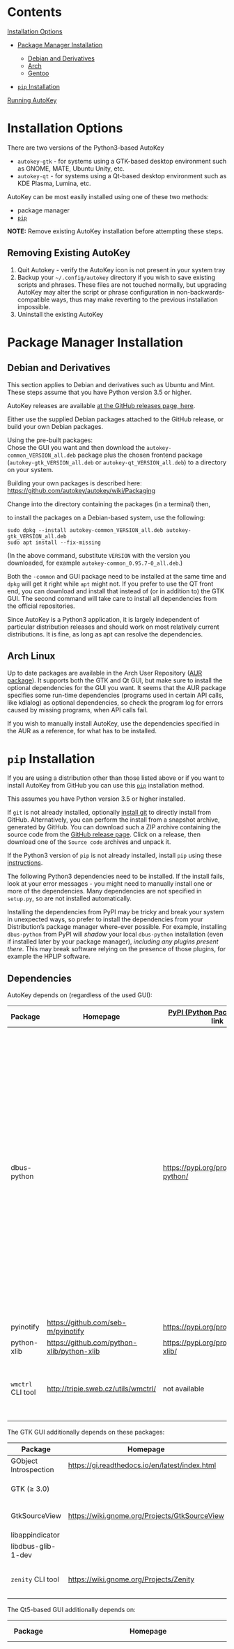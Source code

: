 # Contents 

[Installation Options](#installation-options)

* [Package Manager Installation](#package-manager-installation)

  * [Debian and Derivatives](#debian-and-derivatives)
  * [Arch](#arch)
  * [Gentoo](#gentoo)
  
* [`pip` Installation](#pip-installation)

[Running AutoKey](#running-autokey)

# Installation Options

There are two versions of the Python3-based AutoKey

* `autokey-gtk` - for systems using a GTK-based desktop environment such as GNOME, MATE, Ubuntu Unity, etc.
* `autokey-qt` - for systems using a Qt-based desktop environment such as KDE Plasma, Lumina, etc.

AutoKey can be most easily installed using one of these two methods:

* package manager
* [`pip`][pip]

**NOTE:** Remove existing AutoKey installation before attempting these steps.

## Removing Existing AutoKey

1. Quit Autokey - verify the AutoKey icon is not present in your system tray
1. Backup your `~/.config/autokey` directory if you wish to save existing scripts and phrases. These files are not touched normally, but upgrading AutoKey may alter the script or phrase configuration in non-backwards-compatible ways, thus may make reverting to the previous installation impossible.
1. Uninstall the existing AutoKey

# Package Manager Installation

## Debian and Derivatives

This section applies to Debian and derivatives such as Ubuntu and Mint. These steps assume that you have Python version 3.5 or higher.

AutoKey releases are available [at the GitHub releases page, here](https://github.com/autokey/autokey/releases/).

Either use the supplied Debian packages attached to the GitHub release, or build your own Debian packages.

Using the pre-built packages:\
Chose the GUI you want and then download the `autokey-common_VERSION_all.deb` package plus the chosen frontend package (`autokey-gtk_VERSION_all.deb` or `autokey-qt_VERSION_all.deb`) to a directory on your system.

Building your own packages is described here: https://github.com/autokey/autokey/wiki/Packaging

Change into the directory containing the packages (in a terminal) then,

to install the packages on a Debian-based system, use the following:

    sudo dpkg --install autokey-common_VERSION_all.deb autokey-gtk_VERSION_all.deb
    sudo apt install --fix-missing

(In the above command, substitute `VERSION` with the version you downloaded, for example `autokey-common_0.95.7-0_all.deb`.)

Both the `-common` and GUI package need to be installed at the same time and `dpkg` will get it right while `apt` might not.
If you prefer to use the QT front end, you can download and install that instead of (or in addition to) the GTK GUI.
The second command will take care to install all dependencies from the official repositories.

Since AutoKey is a Python3 application, it is largely independent of particular distribution releases and should work on most relatively current distributions. It is fine, as long as apt can resolve the dependencies.

## Arch Linux

Up to date packages are available in the Arch User Repository ([AUR package][aur]). It supports both the GTK and Qt GUI, but make sure to install the optional dependencies for the GUI you want.
It seems that the AUR package specifies some run-time dependencies (programs used in certain API calls, like kdialog) as optional dependencies, so check the program log for errors caused by missing programs, when API calls fail.

If you wish to manually install AutoKey, use the dependencies specified in the AUR as a reference, for what has to be installed.

# `pip` Installation

If you are using a distribution other than those listed above or if you want to install AutoKey from GitHub you can use this [`pip`][pip] installation method.

This assumes you have Python version 3.5 or higher installed.

If `git` is not already installed, optionally [install git][installgit] to directly install from GitHub. Alternatively, you can perform the install from a snapshot archive, generated by GitHub. You can download such a ZIP archive containing the source code from the [GitHub release page](https://github.com/autokey/autokey/releases). Click on a release, then download one of the `Source code` archives and unpack it.

If the Python3 version of `pip` is not already installed, install `pip` using these [instructions][installpip].

The following Python3 dependencies need to be installed. If the install fails, look at your error messages - you might need to manually install one or more of the dependencies. Many dependencies are not specified in `setup.py`, so are not installed automatically.

Installing the dependencies from PyPI may be tricky and break your system in unexpected ways, so prefer to install the dependencies from your Distribution’s package manager where-ever possible. For example, installing `dbus-python` from PyPI will _shadow_ your local `dbus-python` installation (even if installed later by your package manager), _including any plugins present there_. This may break software relying on the presence of those plugins, for example the HPLIP software.

## Dependencies

AutoKey depends on (regardless of the used GUI):

|Package | Homepage | [PyPI (Python Package Index)](https://pypi.org/project/PyGObject/) link| Extra notes |
|---|---|---|---|
| dbus-python |  | https://pypi.org/project/dbus-python/ | Install from your distribution’s repository. because installing from PyPI may break your system. Additionally, installing from PyPi requires a C compiler and the dbus C header files, because it will compile the C libraries locally at installation time. Spare your time and install dbus-python from your distribution’s repository instead. |
| pyinotify | https://github.com/seb-m/pyinotify | https://pypi.org/project/pyinotify/ |  |
| python-xlib | https://github.com/python-xlib/python-xlib | https://pypi.org/project/python-xlib/ |  |
| `wmctrl` CLI tool | http://tripie.sweb.cz/utils/wmctrl/ | not available | used for window manipulation functions available in the Scripting API |

The GTK GUI additionally depends on these packages:

|Package | Homepage | [PyPI (Python Package Index)](https://pypi.org/project/PyGObject/) link | Extra notes |
|---|---|---|---|
| GObject Introspection | https://gi.readthedocs.io/en/latest/index.html | https://pypi.org/project/PyGObject/ |
| GTK (≥ 3.0) |  | Not available | Loaded at runtime from C libraries by `GObjectIntrospection` |
| GtkSourceView | https://wiki.gnome.org/Projects/GtkSourceView | Not available | Loaded at runtime from C libraries by `GObjectIntrospection` |
| libappindicator |  |  |  |
| libdbus-glib-1-dev |  |  |  |
| `zenity` CLI tool | https://wiki.gnome.org/Projects/Zenity | Not available | this is used for the dialogue windows available in the Scripting API |

The Qt5-based GUI additionally depends on:

|Package | Homepage | [PyPI (Python Package Index)](https://pypi.org/project/PyGObject/) link| Extra notes |
|---|---|---|---|
| PyQt5 | https://www.riverbankcomputing.com/software/pyqt/intro | https://pypi.org/project/PyQt5/ | Prefer installing from your distribution. Check, if your installation source provides the _full_ PyQt5 package. Some sources, notably the Ubuntu repository have the package split up into multiple modules. If so, you need the following additional modules.|
| PyQt5 SVG module, if not bundled with the base installation |  | included in PyQt5 from PyPi | If you installed from the Ubuntu repositories, you additionally need `python3-pyqt5.qtsvg` |
| PyQt5-QScintilla2 module, if not bundled with the base installation |  | included in PyQt5 from PyPi | If you installed from the Ubuntu repositories, you additionally need `python3-pyqt5.qsci` |
| `kdialog` CLI tool | https://github.com/KDE/kdialog | Not available | this is used for the dialogue windows available in the Scripting API |
| `pyrcc5` CLI tool | | not available | Installation-time/build-time only optional, but recommended dependency. |

### [Installing Dependencies for Debian](#Installing-Debian-dependencies)

    # Needed for both GUIs:
    sudo apt install python3-dbus python3-xlib python3-pyinotify wmctrl
    # Needed for autokey-gtk:
    sudo apt install python3-gi gir1.2-gtk-3.0 gir1.2-gtksource-3.0 gir1.2-appindicator3-0.1 gir1.2-glib-2.0 gir1.2-notify-0.7 zenity
    # Needed for autokey-qt:
    sudo apt install python3-pyqt5 python3-pyqt5.qsci python3-pyqt5.qtsvg kdialog
    # Recommended installation-time/build-time dependency, if installing using pip3 or prior to self-building Debian packages
    sudo apt install pyqt5-dev-tools

### Installing Dependencies for Arch Linux
The AUR package lists all packages needed with their respective Arch-specific names:
https://aur.archlinux.org/packages/autokey

### Installing Dependencies from PyPI
TODO.

(Checkout the PyPI links from the tables above.)

### Installing AutoKey
Install AutoKey from the [AutoKey GitHub repository][autorepo] for your user only:

    # Install git master. Should be stable and include additional bug fixes. If in doubt, use a specific release instead
    $ pip3 install --user git+https://github.com/autokey/autokey
    # Install a specific release: Replace the version with the latest release.
    $ pip3 install --user https://github.com/autokey/autokey/archive/v0.95.7.zip
    # Or install from a local copy (git checkout or extracted release ZIP archive):
    $ pip3 install --user /replace/with/path/to/extracted/autokey/release
    
AutoKey will be located in your user directory: `~/.local/bin/autokey`

If you run pip3 as root and omit the `--user` switch, AutoKey will be installed globally
  
## Running AutoKey

In order to run AutoKey, the installation directory must be added to your PATH shell environment variable. If you installed AutoKey with a package manager or via pip3 as root, the launcher is placed in your PATH automatically. Note: the installation directory will vary based on which distribution you are using. For example, on Ubuntu 16.04 it is `/usr/bin/autokey`.

You can run AutoKey by using your distribution's application launcher. For example, on Ubuntu, just click on the super-key and type `autokey`. You should see the AutoKey _`A`_ icon in your taskbar. You can right-click on the "A" icon to see some menu choices and to quit AutoKey.

If you installed AutoKey using `pip` with the `--user` flag or if the installation directory was not added to your `PATH`, you can set this temporarily (will revert at next login):

    $ PATH="$HOME/.local/bin:$PATH"

Or you can add it permanently by following these [directions][path].

Either way, once `$HOME/.local/bin` as used by the pip3 installation method (or whichever installation directory was used) is in your `PATH` you can run AutoKey by executing the applicable command for the version you wish to run:

    $ autokey-gtk
    $ autokey-qt
    
## Installing Debian dependencies<a name="Installing-Debian-dependencies"></a>

[Details here](https://github.com/autokey/autokey/wiki/FAQ#what-are-the-dependency-packages-for-autokey)

November 2011
Original author, Keith W. Daniels
Edited by Joseph Pollock, troxor, ersanchez and Thomas Hess

[aur]: https://aur.archlinux.org/packages/autokey-py3
[autorepo]: https://github.com/autokey/autokey
[installgit]: https://git-scm.com/download/linux
[installpip]: https://packaging.python.org/install_requirements_linux/#installing-pip-setuptools-wheel-with-linux-package-managers
[path]: http://stackoverflow.com/questions/14637979/how-to-permanently-set-path-on-linux
[pip]: https://en.wikipedia.org/wiki/Pip_(package_manager)
[ppa]: https://askubuntu.com/a/4990
